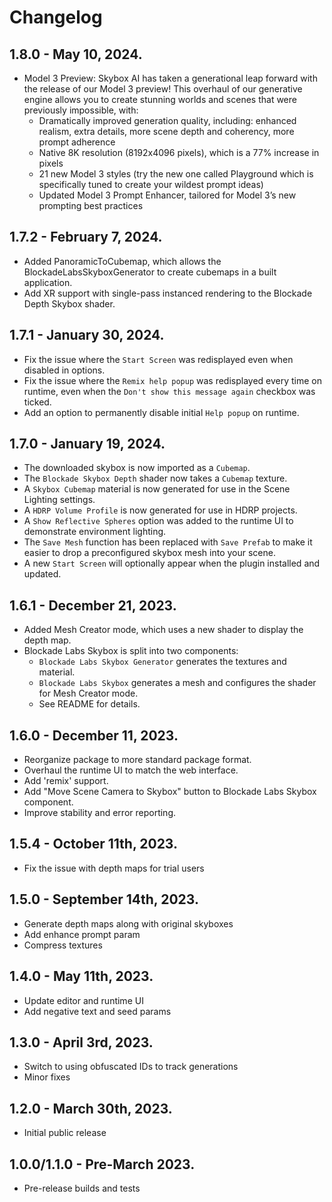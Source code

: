 ﻿# Changelog

## 1.8.0 - May 10, 2024.
- Model 3 Preview: Skybox AI has taken a generational leap forward with the release of our Model 3 preview! This overhaul of our generative engine allows you to create stunning worlds and scenes that were previously impossible, with:
  - Dramatically improved generation quality, including: enhanced realism, extra details, more scene depth and coherency, more prompt adherence
  - Native 8K resolution (8192x4096 pixels), which is a 77% increase in pixels
  - 21 new Model 3 styles (try the new one called Playground which is specifically tuned to create your wildest prompt ideas)
  - Updated Model 3 Prompt Enhancer, tailored for Model 3’s new prompting best practices

## 1.7.2 - February 7, 2024.
- Added PanoramicToCubemap, which allows the BlockadeLabsSkyboxGenerator to create cubemaps in a built application.
- Add XR support with single-pass instanced rendering to the Blockade Depth Skybox shader.

## 1.7.1 - January 30, 2024.
- Fix the issue where the `Start Screen` was redisplayed even when disabled in options.
- Fix the issue where the `Remix help popup` was redisplayed every time on runtime, even when the `Don't show this message again` checkbox was ticked.
- Add an option to permanently disable initial `Help popup` on runtime.

## 1.7.0 - January 19, 2024.
- The downloaded skybox is now imported as a `Cubemap`.
- The `Blockade Skybox Depth` shader now takes a `Cubemap` texture.
- A `Skybox Cubemap` material is now generated for use in the Scene Lighting settings.
- A `HDRP Volume Profile` is now generated for use in HDRP projects.
- A `Show Reflective Spheres` option was added to the runtime UI to demonstrate environment lighting.
- The `Save Mesh` function has been replaced with `Save Prefab` to make it easier to drop a preconfigured skybox mesh into your scene.
- A new `Start Screen` will optionally appear when the plugin installed and updated.

## 1.6.1 - December 21, 2023.

- Added Mesh Creator mode, which uses a new shader to display the depth map.
- Blockade Labs Skybox is split into two components:
  - `Blockade Labs Skybox Generator` generates the textures and material.
  - `Blockade Labs Skybox` generates a mesh and configures the shader for Mesh Creator mode.
  - See README for details.

## 1.6.0 - December 11, 2023.

- Reorganize package to more standard package format.
- Overhaul the runtime UI to match the web interface.
- Add 'remix' support.
- Add "Move Scene Camera to Skybox" button to Blockade Labs Skybox component.
- Improve stability and error reporting.

## 1.5.4 - October 11th, 2023.

- Fix the issue with depth maps for trial users

## 1.5.0 - September 14th, 2023.

- Generate depth maps along with original skyboxes
- Add enhance prompt param
- Compress textures

## 1.4.0 - May 11th, 2023.

- Update editor and runtime UI
- Add negative text and seed params

## 1.3.0 - April 3rd, 2023.

- Switch to using obfuscated IDs to track generations
- Minor fixes

## 1.2.0 - March 30th, 2023.

- Initial public release

## 1.0.0/1.1.0 - Pre-March 2023.

- Pre-release builds and tests